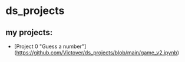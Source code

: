 # ds_projects

## my projects:
* [Project 0 "Guess a number"] (https://github.com/Victover/ds_projects/blob/main/game_v2.ipynb)